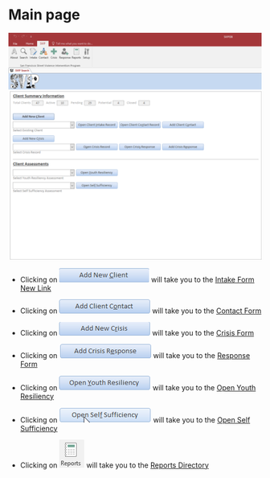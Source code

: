 <!-- ![SVIP Main Page](SVIPMain.png "SVIP Main Page") -->

# Main page

![SVIP Main Page](MainPage.png "SVIP Main Page")

* Clicking on 
![Add New Client](/docs/img/addNewClient.png) 
will take you to the 
[Intake Form](https://kinsidar.github.io/Association-Contacts/docs/IntakeForm/intakeform.html) 
[New Link](/IntakeForm/intakeform.md)
* Clicking on 
![Add Client Contact](/docs/img/addClientContact.png) 
 will take you to the 
[Contact Form](https://kinsidar.github.io/Association-Contacts/docs/ContactForm/ContactForm.html) 

* Clicking on 
![Add New Crisis](/docs/img/addNewCrisis.png) 
 will take you to the 
[Crisis Form](https://kinsidar.github.io/Association-Contacts/docs/CrisisForm/CrisisForm.html) 

* Clicking on 
![Add Crisis Response](/docs/img/addCrisisResponse.png) 
 will take you to the 
[Response Form](https://kinsidar.github.io/Association-Contacts/docs/ResponseForm/ResponseForm.html)

* Clicking on 
![Youth Resiliency](/docs/img/youthResiliency.png) 
 will take you to the 
[Open Youth Resiliency](https://kinsidar.github.io/Association-Contacts/docs/ReportsDirectory/ReportsDirectory.html) 

* Clicking on 
![Self Sufficiency](/docs/img/selfSufficiency.png) 
 will take you to the 
[Open Self Sufficiency](https://kinsidar.github.io/Association-Contacts/docs/ReportsDirectory/ReportsDirectory.html) 

* Clicking on 
![Reports](/docs/img/reports.png) 
 will take you to the 
[Reports Directory](https://kinsidar.github.io/Association-Contacts/docs/ReportsDirectory/ReportsDirectory.html) 

<!-- for sizing images -->
<!-- <img src="http://image.com/image.png" width="200" height="100" /> -->